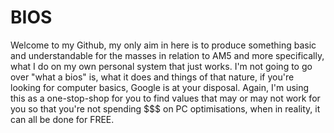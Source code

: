 # BIOS
Welcome to my Github, my only aim in here is to produce something basic and understandable for the masses in relation to AM5 and more specifically, what I do on my own personal system that just works. I'm not going to go over "what a bios" is, what it does and things of that nature, if you're looking for computer basics, Google is at your disposal. Again, I'm using this as a one-stop-shop for you to find values that may or may not work for you so that you're not spending $$$ on PC optimisations, when in reality, it can all be done for FREE.




